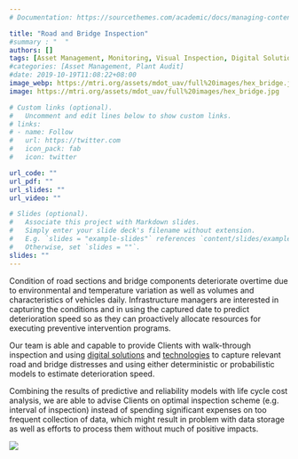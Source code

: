 ```yaml
---
# Documentation: https://sourcethemes.com/academic/docs/managing-content/

title: "Road and Bridge Inspection"
#summary : "  "
authors: []
tags: [Asset Management, Monitoring, Visual Inspection, Digital Solutions]
#categories: [Asset Management, Plant Audit]
#date: 2019-10-19T11:08:22+08:00
image_webp: https://mtri.org/assets/mdot_uav/full%20images/hex_bridge.jpg
image: https://mtri.org/assets/mdot_uav/full%20images/hex_bridge.jpg

# Custom links (optional).
#   Uncomment and edit lines below to show custom links.
# links:
# - name: Follow
#   url: https://twitter.com
#   icon_pack: fab
#   icon: twitter

url_code: ""
url_pdf: ""
url_slides: ""
url_video: ""

# Slides (optional).
#   Associate this project with Markdown slides.
#   Simply enter your slide deck's filename without extension.
#   E.g. `slides = "example-slides"` references `content/slides/example-slides.md`.
#   Otherwise, set `slides = ""`.
slides: ""
---
```

Condition of road sections and bridge components deteriorate overtime due to environmental and temperature variation as well as volumes and characteristics of vehicles daily. Infrastructure managers are interested in capturing the conditions and in using the captured date to predict deterioration speed so as they can proactively allocate resources for executing preventive intervention programs.

Our team is able and capable to provide Clients with walk-through inspection and using [digital solutions](/business/datasolutions) and [technologies](/business/digitalmornitoring) to capture relevant road and bridge distresses and using either deterministic or probabilistic models to estimate deterioration speed.

Combining the results of predictive and reliability models with life cycle cost analysis, we are able to advise Clients on optimal inspection scheme (e.g. interval of inspection) instead of spending significant expenses on too frequent collection of data, which might result in problem with data storage as well as efforts to process them without much of positive impacts.

![](/images/auditing/gopro.png)



<!-- Back to [Services](/service) -->
